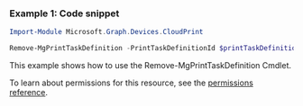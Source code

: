 ### Example 1: Code snippet

```powershellImport-Module Microsoft.Graph.Devices.CloudPrint

Remove-MgPrintTaskDefinition -PrintTaskDefinitionId $printTaskDefinitionId
```
This example shows how to use the Remove-MgPrintTaskDefinition Cmdlet.
To learn about permissions for this resource, see the [permissions reference](/graph/permissions-reference).

